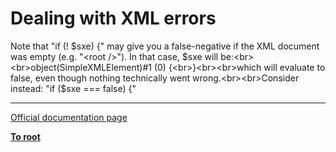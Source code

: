 # Dealing with XML errors



Note that "if (! $sxe) {" may give you a false-negative if the XML document was empty (e.g. "&lt;root /&gt;").  In that case, $sxe will be:<br><br>object(SimpleXMLElement)#1 (0) {<br>}<br><br>which will evaluate to false, even though nothing technically went wrong.<br><br>Consider instead: "if ($sxe === false) {"  

---

[Official documentation page](https://www.php.net/manual/en/simplexml.examples-errors.php)

**[To root](/README.md)**